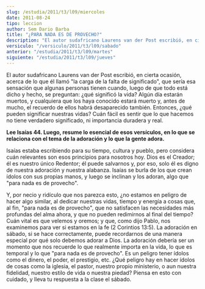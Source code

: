 ```yaml
---
slug: /estudia/2011/t3/l09/miercoles
date: 2011-08-24
tipo: leccion
author: Sem Dario Barba
title: "¿PARA NADA ES DE PROVECHO?"
description: "El autor sudafricano Laurens van der Post escribió, en cierta ocasión, acerca  de lo que él llamó “la carga de la falta de significado”, que sería esa  sensación que algunas personas tienen cuando, luego de que todo está dicho y  hecho, se preguntan: ¿qué significó la vida?"
versiculo: "/versiculo/2011/t3/l09/sabado"
anterior: "/estudia/2011/t3/l09/martes"
siguiente: "/estudia/2011/t3/l09/jueves"
---
```


El autor sudafricano Laurens van der Post escribió, en cierta ocasión, acerca de lo que él llamó "la carga de la falta de significado", que sería esa sensación que algunas personas tienen cuando, luego de que todo está dicho y hecho, se preguntan: ¿qué significó la vida? Algún día estarán muertos, y cualquiera que los haya conocido estará muerto y, antes de mucho, el recuerdo de ellos habrá desaparecido también. Entonces, ¿qué pueden significar nuestras vidas? Cuán fácil es sentir que lo que hacemos no tiene verdadero significado, ni importancia duradera y real.

**Lee Isaías 44. Luego, resume lo esencial de esos versículos, en lo que se relaciona con el tema de la adoración y lo que la gente adora.**

Isaías estaba escribiendo para su tiempo, cultura y pueblo, pero considera cuán relevantes son esos principios para nosotros hoy. Dios es el Creador; él es nuestro único Redentor; él puede salvarnos y, por eso, solo él es digno de nuestra adoración y nuestra alabanza. Isaías se burla de los que crean ídolos con sus propias manos, y luego se inclinan y los adoran, algo que "para nada es de provecho".

Y, por necio y ridículo que nos parezca esto, ¿no estamos en peligro de hacer algo similar, al dedicar nuestras vidas, tiempo y energía a cosas que, al fin, "para nada es de provecho", que no satisfacen las necesidades más profundas del alma ahora, y que no pueden redimirnos al final del tiempo? Cuán vital es que velemos y oremos; y que, como dijo Pablo, nos examinemos para ver si estamos en la fe (2 Corintios 13:5). La adoración en sábado, si se hace correctamente, puede recordarnos de una manera especial por qué solo debemos adorar a Dios. La adoración debería ser un momento que nos recuerde lo que realmente importa en la vida, lo que es temporal y lo que "para nada es de provecho". Es un peligro tener ídolos como el dinero, el poder, el prestigio, etc. ¿Qué peligro hay en hacer ídolos de cosas como la iglesia, el pastor, nuestro propio ministerio, o aun nuestra fidelidad, nuestro estilo de vida o nuestra piedad? Piensa en esto con cuidado, y lleva tu respuesta a la clase el sábado.
